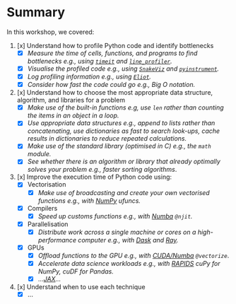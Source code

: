# Summary

In this workshop, we covered:

1. [x] Understand how to profile Python code and identify bottlenecks
    - [x] _Measure the time of cells, functions, and programs to find bottlenecks e.g., using [`timeit`](https://ipython.readthedocs.io/en/stable/interactive/magics.html#magic-timeit) and [`line_profiler`](https://github.com/pyutils/line_profiler)._
    - [x] _Visualise the profiled code e.g., using [`SnakeViz`](https://jiffyclub.github.io/snakeviz/) and [`pyinstrument`](https://github.com/joerick/pyinstrument/)._
    - [x] _Log profiling information e.g., using [`Eliot`](https://eliot.readthedocs.io/en/stable/index.html)._
    - [x] _Consider how fast the code could go e.g., Big O notation._
2. [x] Understand how to choose the most appropriate data structure, algorithm, and libraries for a problem
    - [x] _Make use of the built-in functions e.g, use `len` rather than counting the items in an object in a loop._
    - [x] _Use appropriate data structures e.g., append to lists rather than concatenating, use dictionaries as fast to search look-ups, cache results in dictionaries to reduce repeated calculations._
    - [x] _Make use of the standard library (optimised in C) e.g., the `math` module._
    - [x] _See whether there is an algorithm or library that already optimally solves your problem e.g., faster sorting algorithms_.
3. [x] Improve the execution time of Python code using:  
    - [x] Vectorisation
        - [x] _Make use of broadcasting and create your own vectorised functions e.g., with [NumPy](https://numpy.org/doc/stable/reference/ufuncs.html) ufuncs._
    - [x] Compilers
        - [x] _Speed up customs functions e.g., with [Numba](http://numba.pydata.org/) `@njit`._
    - [x] Parallelisation
        - [x] _Distribute work across a single machine or cores on a high-performance computer e.g., with [Dask](https://docs.dask.org/en/latest/) and [Ray](https://www.ray.io/)._
    - [x] GPUs  
        - [x] _Offload functions to the GPU e.g., with [CUDA/Numba](https://developer.nvidia.com/how-to-cuda-python) `@vectorize`_.
        - [x] _Accelerate data science workloads e.g., with [RAPIDS](https://developer.nvidia.com/rapids) cuPy for NumPy, cuDF for Pandas._
        - [x] _...[JAX](https://jax.readthedocs.io/en/latest/index.html)..._
4. [x] Understand when to use each technique
    - [x] ...